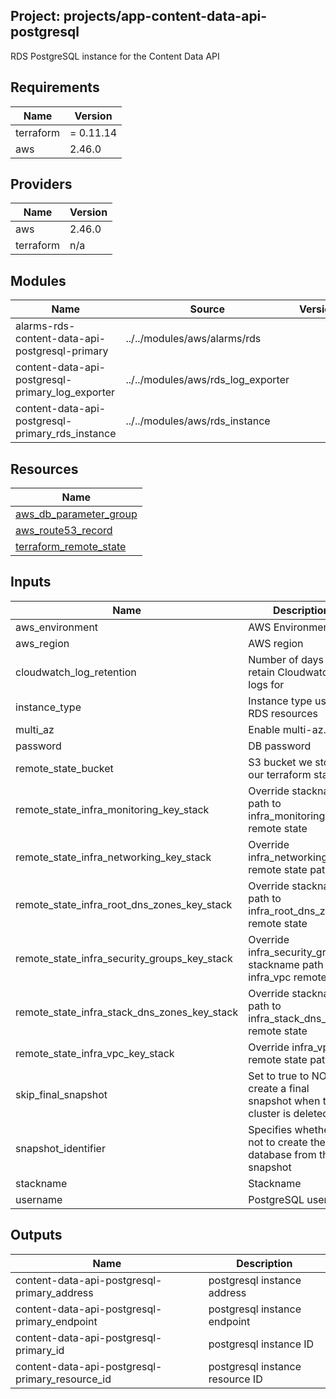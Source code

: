 ## Project: projects/app-content-data-api-postgresql

RDS PostgreSQL instance for the Content Data API

## Requirements

| Name | Version |
|------|---------|
| terraform | = 0.11.14 |
| aws | 2.46.0 |

## Providers

| Name | Version |
|------|---------|
| aws | 2.46.0 |
| terraform | n/a |

## Modules

| Name | Source | Version |
|------|--------|---------|
| alarms-rds-content-data-api-postgresql-primary | ../../modules/aws/alarms/rds |  |
| content-data-api-postgresql-primary_log_exporter | ../../modules/aws/rds_log_exporter |  |
| content-data-api-postgresql-primary_rds_instance | ../../modules/aws/rds_instance |  |

## Resources

| Name |
|------|
| [aws_db_parameter_group](https://registry.terraform.io/providers/hashicorp/aws/2.46.0/docs/resources/db_parameter_group) |
| [aws_route53_record](https://registry.terraform.io/providers/hashicorp/aws/2.46.0/docs/resources/route53_record) |
| [terraform_remote_state](https://registry.terraform.io/providers/hashicorp/terraform/latest/docs/data-sources/remote_state) |

## Inputs

| Name | Description | Type | Default | Required |
|------|-------------|------|---------|:--------:|
| aws\_environment | AWS Environment | `string` | n/a | yes |
| aws\_region | AWS region | `string` | `"eu-west-1"` | no |
| cloudwatch\_log\_retention | Number of days to retain Cloudwatch logs for | `string` | n/a | yes |
| instance\_type | Instance type used for RDS resources | `string` | `"db.m4.large"` | no |
| multi\_az | Enable multi-az. | `string` | `true` | no |
| password | DB password | `string` | n/a | yes |
| remote\_state\_bucket | S3 bucket we store our terraform state in | `string` | n/a | yes |
| remote\_state\_infra\_monitoring\_key\_stack | Override stackname path to infra\_monitoring remote state | `string` | `""` | no |
| remote\_state\_infra\_networking\_key\_stack | Override infra\_networking remote state path | `string` | `""` | no |
| remote\_state\_infra\_root\_dns\_zones\_key\_stack | Override stackname path to infra\_root\_dns\_zones remote state | `string` | `""` | no |
| remote\_state\_infra\_security\_groups\_key\_stack | Override infra\_security\_groups stackname path to infra\_vpc remote state | `string` | `""` | no |
| remote\_state\_infra\_stack\_dns\_zones\_key\_stack | Override stackname path to infra\_stack\_dns\_zones remote state | `string` | `""` | no |
| remote\_state\_infra\_vpc\_key\_stack | Override infra\_vpc remote state path | `string` | `""` | no |
| skip\_final\_snapshot | Set to true to NOT create a final snapshot when the cluster is deleted. | `string` | n/a | yes |
| snapshot\_identifier | Specifies whether or not to create the database from this snapshot | `string` | `""` | no |
| stackname | Stackname | `string` | n/a | yes |
| username | PostgreSQL username | `string` | n/a | yes |

## Outputs

| Name | Description |
|------|-------------|
| content-data-api-postgresql-primary\_address | postgresql instance address |
| content-data-api-postgresql-primary\_endpoint | postgresql instance endpoint |
| content-data-api-postgresql-primary\_id | postgresql instance ID |
| content-data-api-postgresql-primary\_resource\_id | postgresql instance resource ID |
